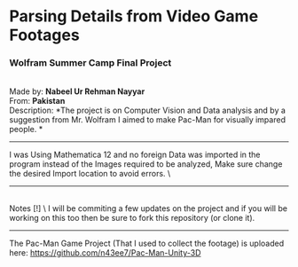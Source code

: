 # Parsing Details from Video Game Footages #
### Wolfram Summer Camp Final Project ###
 
 \
Made by: **Nabeel Ur Rehman Nayyar** \
From: **Pakistan** \
Description: *The project is on Computer Vision and Data analysis and by a suggestion from Mr. Wolfram I aimed to make Pac-Man for visually impared people. *
 
 
________________________________________________________________________
I was Using Mathematica 12 and no foreign Data was imported in the program instead of the Images required to be analyzed, Make sure change the desired Import location to avoid errors. \
___________________________________________________________________________
 \
Notes [!] \ 
I will be commiting a few updates on the project and if you will be working on this too then be sure to fork this repository (or clone it).
 
 
________________________________________________________________________

The Pac-Man Game Project (That I used to collect the footage) is uploaded here:
https://github.com/n43ee7/Pac-Man-Unity-3D
